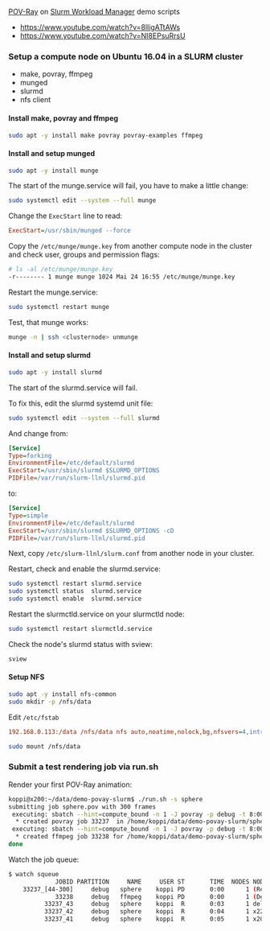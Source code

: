 [POV-Ray](http://www.povray.org) on [Slurm Workload Manager](https://en.wikipedia.org/wiki/Slurm_Workload_Manager) demo scripts

* https://www.youtube.com/watch?v=8lligATtAWs
* https://www.youtube.com/watch?v=NI8EPsuRrsU

### Setup a compute node on Ubuntu 16.04 in a SLURM cluster

* make, povray, ffmpeg
* munged
* slurmd
* nfs client

#### Install make, povray and ffmpeg

```bash
sudo apt -y install make povray povray-examples ffmpeg
```

#### Install and setup munged

```bash
sudo apt -y install munge
```

The start of the munge.service will fail, you have to make a little change:
```bash
sudo systemctl edit --system --full munge
```

Change the ```ExecStart``` line to read:
```ini
ExecStart=/usr/sbin/munged --force
```

Copy the ```/etc/munge/munge.key``` from another compute node in the cluster and check user, groups and permission flags:
```bash
# ls -al /etc/munge/munge.key
-r-------- 1 munge munge 1024 Mai 24 16:55 /etc/munge/munge.key
```

Restart the munge.service:
```bash
sudo systemctl restart munge
```

Test, that munge works:
```bash
munge -n | ssh <clusternode> unmunge
```

#### Install and setup slurmd

```bash
sudo apt -y install slurmd
```

The start of the slurmd.service will fail.

To fix this, edit the slurmd systemd unit file:
```bash
sudo systemctl edit --system --full slurmd
```
And change from:
```ini
[Service]
Type=forking
EnvironmentFile=/etc/default/slurmd
ExecStart=/usr/sbin/slurmd $SLURMD_OPTIONS
PIDFile=/var/run/slurm-llnl/slurmd.pid
```
to:
```ini
[Service]
Type=simple
EnvironmentFile=/etc/default/slurmd
ExecStart=/usr/sbin/slurmd $SLURMD_OPTIONS -cD
PIDFile=/var/run/slurm-llnl/slurmd.pid
```

Next, copy ```/etc/slurm-llnl/slurm.conf``` from another node in your cluster.

Restart, check and enable the slurmd.service:
```bash
sudo systemctl restart slurmd.service
sudo systemctl status  slurmd.service
sudo systemctl enable  slurmd.service
```

Restart the slurmctld.service on your slurmctld node:
```bash
sudo systemctl restart slurmctld.service
```

Check the node's slurmd status with sview:
```bash
sview
```

#### Setup NFS

```bash
sudo apt -y install nfs-common
sudo mkdir -p /nfs/data
```

Edit ```/etc/fstab```
```ini
192.168.0.113:/data /nfs/data nfs auto,noatime,nolock,bg,nfsvers=4,intr,tcp,actimeo=1800,rsize=8192,wsize=8192 0
```

```bash
sudo mount /nfs/data
```


### Submit a test rendering job via run.sh

Render your first POV-Ray animation:
```bash
koppi@x200:~/data/demo-povay-slurm$ ./run.sh -s sphere
submitting job sphere.pov with 300 frames
 executing: sbatch --hint=compute_bound -n 1 -J povray -p debug -t 8:00:00 -O -J sphere -a 0-300 povray.sbatch sphere 300 '+A0.01 -J +W1280 +H720'
  * created povray job 33237  in /home/koppi/data/demo-povay-slurm/sphere-33237
 executing: sbatch --hint=compute_bound -n 1 -J povray -p debug -t 8:00:00 --job-name=ffmpeg --depend=afterok:33237 -D sphere-33237 sphere-33237/ffmpeg.sbatch
  * created ffmpeg job 33238 for /home/koppi/data/demo-povay-slurm/sphere-33237
done
```

Watch the job queue:
```bash
$ watch squeue 
             JOBID PARTITION     NAME     USER ST       TIME  NODES NODELIST(REASON)
    33237_[44-300]     debug   sphere    koppi PD       0:00      1 (Resources)
             33238     debug   ffmpeg    koppi PD       0:00      1 (Dependency)
          33237_43     debug   sphere    koppi  R       0:03      1 dell
          33237_42     debug   sphere    koppi  R       0:04      1 x220
          33237_41     debug   sphere    koppi  R       0:05      1 x200
```
